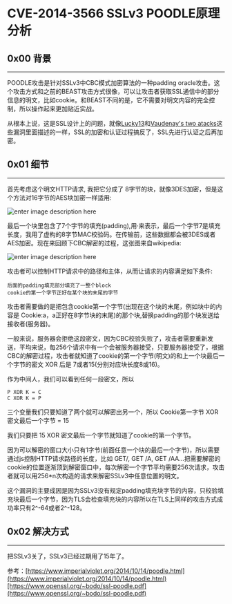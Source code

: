 # CVE-2014-3566 SSLv3 POODLE原理分析

0x00 背景
-------

* * *

POODLE攻击是针对SSLv3中CBC模式加密算法的一种padding oracle攻击。这个攻击方式和之前的BEAST攻击方式很像，可以让攻击者获取SSL通信中的部分信息的明文，比如cookie。和BEAST不同的是，它不需要对明文内容的完全控制，所以操作起来更加贴近实战。

从根本上说，这是SSL设计上的问题，就像[Lucky13](http://www.isg.rhul.ac.uk/tls/Lucky13.html)和[Vaudenay's two atacks](http://www.thoughtcrime.org/blog/the-cryptographic-doom-principle/)这些漏洞里面描述的一样，SSL的加密和认证过程搞反了，SSL先进行认证之后再加密。

0x01 细节
-------

* * *

首先考虑这个明文HTTP请求, 我把它分成了 8字节的块，就像3DES加密，但是这个方法对16字节的AES块加密一样适用:

![enter image description here](http://drops.javaweb.org/uploads/images/d59d353970bd08fe535f63d4d97806ecf1310bd9.jpg)

最后一个块里包含了7个字节的填充(padding),用·来表示，最后一个字节7是填充长度，我用了虚构的8字节MAC校验码。在传输前，这些数据都会被3DES或者AES加密。现在来回顾下CBC解密的过程，这张图来自wikipedia:

![enter image description here](http://drops.javaweb.org/uploads/images/53e55799ce02a45f484caa959a4b6a832b0858d6.jpg)

攻击者可以控制HTTP请求中的路径和主体，从而让请求的内容满足如下条件:

```
后面的padding填充部分填充了一整个block
cookie的第一个字节正好在某个块的末尾的字节

```

攻击者需要做的是把包含cookie第一个字节(出现在这个块的末尾，例如块中的内容是 Cookie:a，a正好在8字节块的末尾)的那个块,替换padding的那个块发送给接收者(服务器)。

一般来说，服务器会拒绝这段密文，因为CBC校验失败了，攻击者需要重新发送，平均来说，每256个请求中有一个会被服务器接受，只要服务器接受了，根据CBC的解密过程，攻击者就知道了cookie的第一个字节(明文)的和上一个块最后一个字节的密文 XOR 后是 7或者15(分别对应块长度8或16)。

作为中间人，我们可以看到任何一段密文，所以

```
P XOR K = C
C XOR K = P

```

三个变量我们只要知道了两个就可以解密出另一个，所以 Cookie第一字节 XOR 密文最后一个字节 = 15

我们只要把 15 XOR 密文最后一个字节就知道了cookie的第一个字节。

因为可以解密的窗口大小只有1字节(前面任意一个块的最后一个字节)，所以需要通过js控制HTTP请求路径的长度，比如 GET/, GET /A, GET /AA...把需要解密的cookie的位置逐渐顶到解密窗口中，每次解密一个字节平均需要256次请求，攻击者就可以用256*n次构造的请求来解密SSLv3中任意位置的明文。

这个漏洞的主要成因是因为SSLv3没有规定padding填充块字节的内容，只校验填充块最后一个字节，因为TLS会检查填充块的内容所以在TLS上同样的攻击方式成功率只有2^-64或者2^-128。

0x02 解决方式
---------

* * *

把SSLv3关了，SSLv3已经过期用了15年了。

参考：[https://www.imperialviolet.org/2014/10/14/poodle.html](https://www.imperialviolet.org/2014/10/14/poodle.html)[https://www.openssl.org/~bodo/ssl-poodle.pdf](https://www.openssl.org/~bodo/ssl-poodle.pdf)